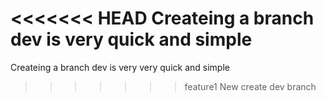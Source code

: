 <<<<<<< HEAD
Createing a branch dev is very quick and simple
=======
Createing a branch dev is very very quick and simple
>>>>>>> feature1
New create dev branch
